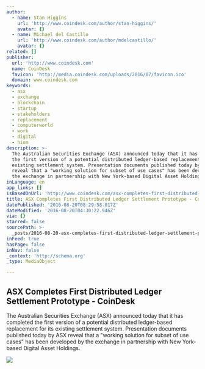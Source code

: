 ```yaml
---
author:
  - name: Stan Higgins
    url: 'http://www.coindesk.com/author/stan-higgins/'
    avatar: {}
  - name: Michael del Castillo
    url: 'http://www.coindesk.com/author/mdelcastillo/'
    avatar: {}
related: []
publisher:
  url: 'http://www.coindesk.com'
  name: CoinDesk
  favicon: 'http://media.coindesk.com/uploads/2016/07/favicon.ico'
  domain: www.coindesk.com
keywords:
  - asx
  - exchange
  - blockchain
  - startup
  - stakeholders
  - replacement
  - computerworld
  - work
  - digital
  - hiom
description: >-
  The Australian Securities Exchange (ASX) announced today that it has completed
  the first version of a potential distributed ledger-based replacement for its
  existing settlement system. Presentation documents published today by ASX
  reveal that a "working solution for subset of use cases" has been developed by
  the exchange in partnership with New York-based Digital Asset Holdings.
inLanguage: en
app_links: []
isBasedOnUrl: 'http://www.coindesk.com/asx-completes-first-distributed-ledger-prototype/'
title: ASX Completes First Distributed Ledger Settlement Prototype - CoinDesk
datePublished: '2016-08-20T08:29:58.017Z'
dateModified: '2016-08-20T04:30:22.946Z'
via: {}
starred: false
sourcePath: >-
  _posts/2016-08-20-asx-completes-first-distributed-ledger-settlement-prototype.md
inFeed: true
hasPage: false
inNav: false
_context: 'http://schema.org'
_type: MediaObject

---
```

<article style=""><h1>ASX Completes First Distributed Ledger Settlement Prototype - CoinDesk</h1><p>The Australian Securities Exchange (ASX) announced today that it has completed the first version of a potential distributed ledger-based replacement for its existing settlement system. Presentation documents published today by ASX reveal that a "working solution for subset of use cases" has been developed by the exchange in partnership with New York-based Digital Asset Holdings.</p><img src="https://media.coindesk.com/uploads/2015/12/shutterstock_122787571.jpg" /></article>
